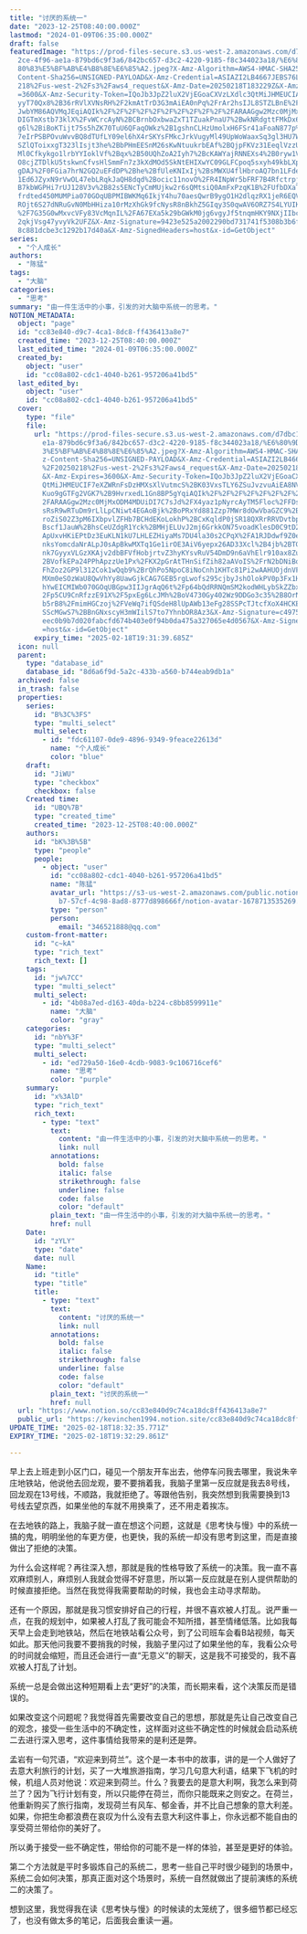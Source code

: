 ```yaml
---
title: "讨厌的系统一"
date: "2023-12-25T08:40:00.000Z"
lastmod: "2024-01-09T06:35:00.000Z"
draft: false
featuredImage: "https://prod-files-secure.s3.us-west-2.amazonaws.com/d7dbc101-8\
  2ce-4f96-ae1a-879bd6c9f3a6/842bc657-d3c2-4220-9185-f8c344023a18/%E6%80%9D%E8%\
  80%83%E5%BF%AB%E4%B8%8E%E6%85%A2.jpeg?X-Amz-Algorithm=AWS4-HMAC-SHA256&X-Amz-\
  Content-Sha256=UNSIGNED-PAYLOAD&X-Amz-Credential=ASIAZI2LB4667JEBS76L%2F20250\
  218%2Fus-west-2%2Fs3%2Faws4_request&X-Amz-Date=20250218T183229Z&X-Amz-Expires\
  =3600&X-Amz-Security-Token=IQoJb3JpZ2luX2VjEGoaCXVzLXdlc3QtMiJHMEUCIARExgZANX\
  yyT70Qx8%2B36rRVlXVNsRH%2F2kmAtTrD3G3mAiEA0nPq%2FrAr2hsIJL8STZLBnE%2F613%2B9S\
  JwbYM86AQVMqJEqiAQIk%2F%2F%2F%2F%2F%2F%2F%2F%2F%2F%2FARAAGgw2Mzc0MjMxODM4MDUi\
  DIGTmXstb73klX%2FvWCrcAyN%2BCBrnbOxbwaZxT1TZuakPnaU7%2BwkNRdgttFMkDx66%2BBaLe\
  g6l%2BiBoKTijt75s5hZK70TuU6QFaqOWkz%2B1gshnCLHzUmolxH6FSr41aFoaN877p%2BgfNt7X\
  7eIrPSBPOvuWvvBQ8dTUfLY09el6hX4rSKYsFMkcJrkVugyMl49UpWoWaaxSq3gl3HU7WNOCyognr\
  SZlQToixxgT323lIsjt3he%2BbPHmEESnM26sKwNtuukrbEAf%2BQjpFKVz31EeqlVzzUrni%2FzD\
  Ml0Cfkykgo1lrbYYIoklVf%2Bqx%2B50UQhZoA2Iyh7%2BcKAWYajRNNEXs4%2B0ryw1Vx%2BET9D\
  O8cjZTDlkU5tskwnCfvsHlSmmFn7z3kXdMOd5SkNtEHIXwYC09GLFCpoq5sxyh49kbLXpiT%2BSVW\
  gDAJ%2F0FGia7hrN2GQ2uEFdDP%2Bhe%2BfUleKNIxIj%2BsMWXU4flHbroAQ7bn1LFde69bZfu9k\
  1Ed6JZyxN9rVwOL47ebLRqkJaQH8dqd%2Bocic11novO%2FR4INpWr5bFRF7B4RfctrpjTNosJW77\
  B7kbWGPHi7rUJ128V3v%2B82s5ENcTyCmMUjkw2r6sQMtsiQ0AmFxPzqK1B%2FUfbDXaTKFTolMpL\
  frdted450MUMPia070GOqUBPMIBWKMq6IkjY4hu70aesQwrB9ygO1H2dlqzRX1jeR6EQVGZpruKuI\
  ROjt6S27dNRuGvN0MbHHiza10rMzXhGk9fcNysR8nBkhZ5GIqy3S0qwAV6ORZ7S4LYUIKD69a5yAq\
  %2F7G35G0wMxvcVFy83VcMqnIL%2FA67EXa5k29bGWkM0jg6vgyJf5tnqmHKY9NXjIIbcq3G%2Bz8\
  2qkjVsg47yvyVk2UFZ&X-Amz-Signature=9423e525a2002290bd731741f5308b3b6f8f6378c3\
  8c881dcbe3c1292b17d40a&X-Amz-SignedHeaders=host&x-id=GetObject"
series:
  - "个人成长"
authors:
  - "陈猛"
tags:
  - "大脑"
categories:
  - "思考"
summary: "由一件生活中的小事，引发的对大脑中系统一的思考。"
NOTION_METADATA:
  object: "page"
  id: "cc83e840-d9c7-4ca1-8dc8-ff436413a8e7"
  created_time: "2023-12-25T08:40:00.000Z"
  last_edited_time: "2024-01-09T06:35:00.000Z"
  created_by:
    object: "user"
    id: "cc08a802-cdc1-4040-b261-957206a41bd5"
  last_edited_by:
    object: "user"
    id: "cc08a802-cdc1-4040-b261-957206a41bd5"
  cover:
    type: "file"
    file:
      url: "https://prod-files-secure.s3.us-west-2.amazonaws.com/d7dbc101-82ce-4f96-a\
        e1a-879bd6c9f3a6/842bc657-d3c2-4220-9185-f8c344023a18/%E6%80%9D%E8%80%8\
        3%E5%BF%AB%E4%B8%8E%E6%85%A2.jpeg?X-Amz-Algorithm=AWS4-HMAC-SHA256&X-Am\
        z-Content-Sha256=UNSIGNED-PAYLOAD&X-Amz-Credential=ASIAZI2LB4664UXFDILC\
        %2F20250218%2Fus-west-2%2Fs3%2Faws4_request&X-Amz-Date=20250218T183139Z\
        &X-Amz-Expires=3600&X-Amz-Security-Token=IQoJb3JpZ2luX2VjEGoaCXVzLXdlc3\
        QtMiJHMEUCIF7eXZWRnFsDzHMXsXlVutmcS%2BK03VxsTLY6ZSuJvzvuAiEA8NVtDihwLSF\
        Kuo9gGTFg2VGK7%2B9HvrxedL1Gn8BP5gYqiAQIk%2F%2F%2F%2F%2F%2F%2F%2F%2F%2F%\
        2FARAAGgw2Mzc0MjMxODM4MDUiDI7C7sJd%2FX4yaz1pNyrcAyTM5Floc%2FFDsempIsXKf\
        sRsR9wRTuDm9rLlLpCNiwt4EGAoBjk%2BoPRxYd881Zzp7MWr8dOwVbaGZC9%2BCRGgUIR9\
        roZiS02Z3pM6IXbpvlZFHb7BCHdEKoLokhP%2BCxKqldP0jSR18QXRrRRVDvtbpn52%2F%2\
        Bscf1JauW%2BhsCeUZdgR1Yck%2BMHjELUvJ2mj6GrkkON75voadKlesD0C9tD26%2FyLMI\
        ApUxvHKiEPtDz3EuKLN1kU7LHLEZHiyaMs7DU4la30s2CPqX%2FA1RJDdwf9Z0eFJTLyZQQ\
        nksYomcdaNrALpJ0sApBkwMXTq1Ge1irOE3AiV6yepx26AD33Xcl%2B4jb%2BTGNN2ujxNN\
        nk7GyyxVLGzXKAjv2dbBFVfHobjrtvZ3hyKYsvRuV54DmD9n6aVhElr910ax8ZuzqKtHbO%\
        2BVofkEPa24PPhApzzUe1Px%2FKX2pGrAtTHnSifZih82aAVoIS%2FrN2bDNiBqIwTYjN99\
        FhZoz2GP9l312Cok1wQqb9%2BrQhPo5NpoC8iNoCnh1KHTc81Pi2wAAHUOjdnVFvkbTZgkj\
        MXm0eSOzWaU8QwVhYy8UawGjkCAG7GEB5rgLwofs295cjbyJshOlokPV0p3Fx1HPND3Oh5A\
        hYwEICMIWb070GOqUBGpw3IIJgrAqQ6t%2Fp64bQdRRNQmSM2kodWHLybSkZZbxCAoc1ng%\
        2Fp5CU9CnRfzzE91X%2F5pxEg6LcJMh%2BoV4730Gy402Wz9DDGo3c35%2B8OrND3lbXtAX\
        b5rB8%2FmimHGCzoj%2FVeWq7ifQSdeH8lUpAWb13eFg28SSPcTJtcfXoX4HCKE3DoEbL8U\
        SScMGwS7%2BBnGNxscyH3mWIilS7to7YhnbOR8Az3&X-Amz-Signature=c4975c1aafb85\
        eec0b9b7d020fabcfd674b403e0f94b0da475a327065e4d0567&X-Amz-SignedHeaders\
        =host&x-id=GetObject"
      expiry_time: "2025-02-18T19:31:39.685Z"
  icon: null
  parent:
    type: "database_id"
    database_id: "8d6a6f9d-5a2c-433b-a560-b744eab9db1a"
  archived: false
  in_trash: false
  properties:
    series:
      id: "B%3C%3FS"
      type: "multi_select"
      multi_select:
        - id: "fdc61107-0de9-4896-9349-9feace22613d"
          name: "个人成长"
          color: "blue"
    draft:
      id: "JiWU"
      type: "checkbox"
      checkbox: false
    Created time:
      id: "UBQ%7B"
      type: "created_time"
      created_time: "2023-12-25T08:40:00.000Z"
    authors:
      id: "bK%3B%5B"
      type: "people"
      people:
        - object: "user"
          id: "cc08a802-cdc1-4040-b261-957206a41bd5"
          name: "陈猛"
          avatar_url: "https://s3-us-west-2.amazonaws.com/public.notion-static.com/775523\
            b7-57cf-4c98-8ad8-8777d898666f/notion-avatar-1678713535269.png"
          type: "person"
          person:
            email: "346521888@qq.com"
    custom-front-matter:
      id: "c~kA"
      type: "rich_text"
      rich_text: []
    tags:
      id: "jw%7CC"
      type: "multi_select"
      multi_select:
        - id: "4b08a7ed-d163-40da-b224-c8bb8599911e"
          name: "大脑"
          color: "gray"
    categories:
      id: "nbY%3F"
      type: "multi_select"
      multi_select:
        - id: "ed729a50-16e0-4cdb-9083-9c106716cef6"
          name: "思考"
          color: "purple"
    summary:
      id: "x%3AlD"
      type: "rich_text"
      rich_text:
        - type: "text"
          text:
            content: "由一件生活中的小事，引发的对大脑中系统一的思考。"
            link: null
          annotations:
            bold: false
            italic: false
            strikethrough: false
            underline: false
            code: false
            color: "default"
          plain_text: "由一件生活中的小事，引发的对大脑中系统一的思考。"
          href: null
    Date:
      id: "zYLY"
      type: "date"
      date: null
    Name:
      id: "title"
      type: "title"
      title:
        - type: "text"
          text:
            content: "讨厌的系统一"
            link: null
          annotations:
            bold: false
            italic: false
            strikethrough: false
            underline: false
            code: false
            color: "default"
          plain_text: "讨厌的系统一"
          href: null
  url: "https://www.notion.so/cc83e840d9c74ca18dc8ff436413a8e7"
  public_url: "https://kevinchen1994.notion.site/cc83e840d9c74ca18dc8ff436413a8e7"
UPDATE_TIME: "2025-02-18T18:32:35.771Z"
EXPIRY_TIME: "2025-02-18T19:32:29.861Z"

---
```

<link rel="stylesheet" href="https://cdn.jsdelivr.net/npm/katex@0.16.2/dist/katex.min.css" integrity="sha384-bYdxxUwYipFNohQlHt0bjN/LCpueqWz13HufFEV1SUatKs1cm4L6fFgCi1jT643X" crossorigin="anonymous">


早上去上班走到小区门口，碰见一个朋友开车出去，他停车问我去哪里，我说朱辛庄地铁站，他说他去回龙观，要不要捎着我，我脑子里第一反应就是我去8号线，回龙观在13号线，不顺路，我就拒绝了。等跟他告别，我突然想到我需要换到13号线去望京西，如果坐他的车就不用换乘了，还不用走着挨冻。


在去地铁的路上，我脑子就一直在想这个问题，这就是《思考快与慢》中的系统一搞的鬼，明明坐他的车更方便，也更快，我的系统一却没有思考到这里，而是直接做出了拒绝的决策。


为什么会这样呢？再往深入想，那就是我的性格导致了系统一的决策。我一直不喜欢麻烦别人，麻烦别人我就会觉得不好意思，所以第一反应就是在别人提供帮助的时候直接拒绝。当然在我觉得我需要帮助的时候，我也会主动寻求帮助。


还有一个原因，那就是我习惯安排好自己的行程，并很不喜欢被人打乱。说严重一点，在我的规划中，如果被人打乱了我可能会不知所措，甚至情绪低落。比如我每天早上会走到地铁站，然后在地铁站看公众号，到了公司班车会看B站视频，每天如此。那天他问我要不要捎我的时候，我脑子里闪过了如果坐他的车，我看公众号的时间就会缩短，而且还会进行一直“无意义”的聊天，这是我不可接受的，我不喜欢被人打乱了计划。


系统一总是会做出这种短期看上去“更好”的决策，而长期来看，这个决策反而是错误的。


如果改变这个问题呢？我觉得首先需要改变自己的思想，那就是先让自己改变自己的观念，接受一些生活中的不确定性，这样面对这些不确定性的时候就会启动系统二去进行深入思考，这件事情给我带来的是利还是弊。


孟岩有一句咒语，“欢迎来到荷兰”。这个是一本书中的故事，讲的是一个人做好了去意大利旅行的计划，买了一大堆旅游指南，学习几句意大利语，结果下飞机的时候，机组人员对他说：欢迎来到荷兰。什么？我要去的是意大利啊，我怎么来到荷兰了？因为飞行计划有变，所以只能停在荷兰，而你只能既来之则安之。在荷兰，他重新购买了旅行指南，发现荷兰有风车、郁金香，并不比自己想象的意大利差。如果，你把生命都浪费在哀叹为什么没有去意大利这件事上，你永远都不能自由的享受荷兰带给你的美好了。


所以勇于接受一些不确定性，带给你的可能不是一样的体验，甚至是更好的体验。


第二个方法就是平时多锻炼自己的系统二，思考一些自己平时很少碰到的场景中，系统二会如何决策，那真正面对这个场景时，系统一自然就做出了提前演练的系统二的决策了。


想到这里，我觉得我在读《思考快与慢》的时候读的太笼统了，很多细节都已经忘了，也没有做太多的笔记，后面我会重读一遍。


